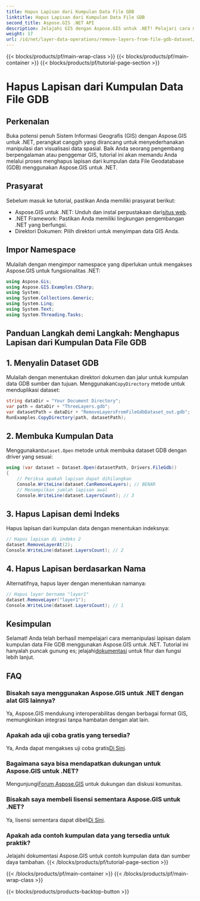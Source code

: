 ```yaml
---
title: Hapus Lapisan dari Kumpulan Data File GDB
linktitle: Hapus Lapisan dari Kumpulan Data File GDB
second_title: Aspose.GIS .NET API
description: Jelajahi GIS dengan Aspose.GIS untuk .NET! Pelajari cara menghapus lapisan dari kumpulan data File GDB langkah demi langkah. Unduh sekarang untuk pengalaman data spasial yang lancar.
weight: 17
url: /id/net/layer-data-operations/remove-layers-from-file-gdb-dataset/
---
```


{{< blocks/products/pf/main-wrap-class >}}
{{< blocks/products/pf/main-container >}}
{{< blocks/products/pf/tutorial-page-section >}}

# Hapus Lapisan dari Kumpulan Data File GDB

## Perkenalan
Buka potensi penuh Sistem Informasi Geografis (GIS) dengan Aspose.GIS untuk .NET, perangkat canggih yang dirancang untuk menyederhanakan manipulasi dan visualisasi data spasial. Baik Anda seorang pengembang berpengalaman atau penggemar GIS, tutorial ini akan memandu Anda melalui proses menghapus lapisan dari kumpulan data File Geodatabase (GDB) menggunakan Aspose.GIS untuk .NET.
## Prasyarat
Sebelum masuk ke tutorial, pastikan Anda memiliki prasyarat berikut:
-  Aspose.GIS untuk .NET: Unduh dan instal perpustakaan dari[situs web](https://releases.aspose.com/gis/net/).
- .NET Framework: Pastikan Anda memiliki lingkungan pengembangan .NET yang berfungsi.
- Direktori Dokumen: Pilih direktori untuk menyimpan data GIS Anda.
## Impor Namespace
Mulailah dengan mengimpor namespace yang diperlukan untuk mengakses Aspose.GIS untuk fungsionalitas .NET:
```csharp
using Aspose.Gis;
using Aspose.GIS.Examples.CSharp;
using System;
using System.Collections.Generic;
using System.Linq;
using System.Text;
using System.Threading.Tasks;
```
## Panduan Langkah demi Langkah: Menghapus Lapisan dari Kumpulan Data File GDB
## 1. Menyalin Dataset GDB
 Mulailah dengan menentukan direktori dokumen dan jalur untuk kumpulan data GDB sumber dan tujuan. Menggunakan`CopyDirectory` metode untuk menduplikasi dataset:
```csharp
string dataDir = "Your Document Directory";
var path = dataDir + "ThreeLayers.gdb";
var datasetPath = dataDir + "RemoveLayersFromFileGdbDataset_out.gdb";
RunExamples.CopyDirectory(path, datasetPath);
```
## 2. Membuka Kumpulan Data
 Menggunakan`Dataset.Open` metode untuk membuka dataset GDB dengan driver yang sesuai:
```csharp
using (var dataset = Dataset.Open(datasetPath, Drivers.FileGdb))
{
    // Periksa apakah lapisan dapat dihilangkan
    Console.WriteLine(dataset.CanRemoveLayers); // BENAR
    // Menampilkan jumlah lapisan awal
    Console.WriteLine(dataset.LayersCount); // 3
```
## 3. Hapus Lapisan demi Indeks
Hapus lapisan dari kumpulan data dengan menentukan indeksnya:
```csharp
// Hapus lapisan di indeks 2
dataset.RemoveLayerAt(2);
Console.WriteLine(dataset.LayersCount); // 2
```
## 4. Hapus Lapisan berdasarkan Nama
Alternatifnya, hapus layer dengan menentukan namanya:
```csharp
// Hapus layer bernama "layer1"
dataset.RemoveLayer("layer1");
Console.WriteLine(dataset.LayersCount); // 1
```
## Kesimpulan
Selamat! Anda telah berhasil mempelajari cara memanipulasi lapisan dalam kumpulan data File GDB menggunakan Aspose.GIS untuk .NET. Tutorial ini hanyalah puncak gunung es; jelajahi[dokumentasi](https://reference.aspose.com/gis/net/) untuk fitur dan fungsi lebih lanjut.
## FAQ
### Bisakah saya menggunakan Aspose.GIS untuk .NET dengan alat GIS lainnya?
Ya, Aspose.GIS mendukung interoperabilitas dengan berbagai format GIS, memungkinkan integrasi tanpa hambatan dengan alat lain.
### Apakah ada uji coba gratis yang tersedia?
 Ya, Anda dapat mengakses uji coba gratis[Di Sini](https://releases.aspose.com/).
### Bagaimana saya bisa mendapatkan dukungan untuk Aspose.GIS untuk .NET?
 Mengunjungi[Forum Aspose.GIS](https://forum.aspose.com/c/gis/33) untuk dukungan dan diskusi komunitas.
### Bisakah saya membeli lisensi sementara Aspose.GIS untuk .NET?
 Ya, lisensi sementara dapat dibeli[Di Sini](https://purchase.aspose.com/temporary-license/).
### Apakah ada contoh kumpulan data yang tersedia untuk praktik?
Jelajahi dokumentasi Aspose.GIS untuk contoh kumpulan data dan sumber daya tambahan.
{{< /blocks/products/pf/tutorial-page-section >}}

{{< /blocks/products/pf/main-container >}}
{{< /blocks/products/pf/main-wrap-class >}}

{{< blocks/products/products-backtop-button >}}
